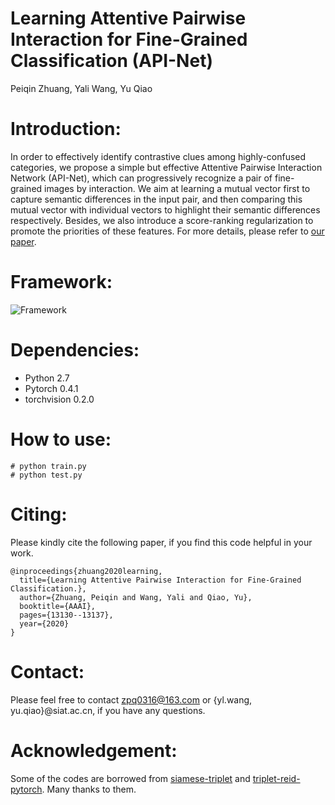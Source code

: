 # Learning Attentive Pairwise Interaction for Fine-Grained Classification (API-Net)
Peiqin Zhuang, Yali Wang, Yu Qiao
# Introduction:
In order to effectively identify contrastive clues among highly-confused categories, we propose a simple but effective Attentive Pairwise Interaction Network (API-Net), which can progressively recognize a pair of fine-grained images by interaction. We aim at learning a mutual vector first to capture semantic differences in the input pair, and then comparing this mutual vector with individual vectors to highlight their semantic differences respectively. Besides, we also introduce a score-ranking regularization to promote the priorities of these features. For more details, please refer to [our paper](https://www.aaai.org/Papers/AAAI/2020GB/AAAI-ZhuangP.2505.pdf).
# Framework:
![Framework](/Framework.png)
# Dependencies:
* Python 2.7
* Pytorch 0.4.1
* torchvision 0.2.0
# How to use:
```
# python train.py
# python test.py
```
# Citing:
Please kindly cite the following paper, if you find this code helpful in your work.
```
@inproceedings{zhuang2020learning,
  title={Learning Attentive Pairwise Interaction for Fine-Grained Classification.},
  author={Zhuang, Peiqin and Wang, Yali and Qiao, Yu},
  booktitle={AAAI},
  pages={13130--13137},
  year={2020}
}
```
# Contact:
Please feel free to contact zpq0316@163.com or {yl.wang, yu.qiao}@siat.ac.cn, if you have any questions.
# Acknowledgement:
Some of the codes are borrowed from [siamese-triplet](https://github.com/adambielski/siamese-triplet) and [triplet-reid-pytorch](https://github.com/CoinCheung/triplet-reid-pytorch). Many thanks to them.

